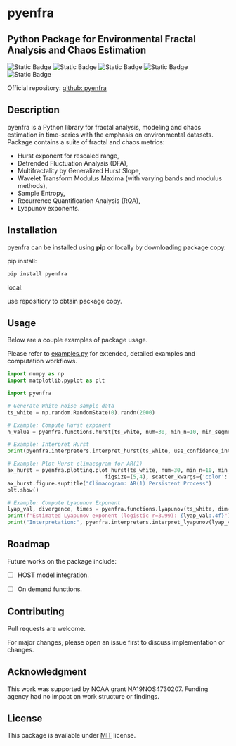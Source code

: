 # pyenfra
## Python Package for Environmental Fractal Analysis and Chaos Estimation
![Static Badge](https://img.shields.io/badge/release-v0.4-red?style=flat)
![Static Badge](https://img.shields.io/badge/pypi-comming_soon-orange?style=flat)
![Static Badge](https://img.shields.io/badge/python-v3.11%2B-blue?style=flat)
![Static Badge](https://img.shields.io/badge/license-MIT-green?style=flat)
![Static Badge](https://img.shields.io/badge/NOAA-NA19NOS4730207-navy?style=flat)

Official repository: [github: pyenfra](https://github.com/chrisrac/pyenfra)

## Description


pyenfra is a Python library for fractal analysis, modeling and chaos estimation in time-series with the emphasis on environmental datasets.
Package contains a suite of fractal and chaos metrics:
- Hurst exponent for rescaled range, 
- Detrended Fluctuation Analysis (DFA), 
- Multifractality by Generalized Hurst Slope, 
- Wavelet Transform Modulus Maxima (with varying bands and modulus methods), 
- Sample Entropy, 
- Recurrence Quantification Analysis (RQA), 
- Lyapunov exponents. 


## Installation


pyenfra can be installed using **pip** or locally by downloading package copy. 

pip install:
```python
pip install pyenfra
```
local:

use repositiory to obtain package copy.


## Usage


Below are a couple examples of package usage. 

Please refer to [examples.py](https://github.com/chrisrac/pyenfra/examples/examples.py) for extended, detailed examples and computation workflows.

```python
import numpy as np
import matplotlib.pyplot as plt

import pyenfra

# Generate White noise sample data
ts_white = np.random.RandomState(0).randn(2000)

# Example: Compute Hurst exponent
h_value = pyenfra.functions.hurst(ts_white, num=30, min_n=10, min_segments=10)

# Example: Interpret Hurst
print(pyenfra.interpreters.interpret_hurst(ts_white, use_confidence_interval=False))

# Example: Plot Hurst climacogram for AR(1)
ax_hurst = pyenfra.plotting.plot_hurst(ts_white, num=30, min_n=10, min_segments=10,
                               figsize=(5,4), scatter_kwargs={'color':'C0'}, line_kwargs={'color':'C1'})
ax_hurst.figure.suptitle("Climacogram: AR(1) Persistent Process")
plt.show()

# Example: Compute Lyapunov Exponent
lyap_val, divergence, times = pyenfra.functions.lyapunov(ts_white, dim=3, tau=1, fs=1.0, max_iter=200, theiler=1)
print(f"Estimated Lyapunov exponent (logistic r=3.99): {lyap_val:.4f}")
print("Interpretation:", pyenfra.interpreters.interpret_lyapunov(lyap_val))
```


## Roadmap
Future works on the package include:
- [ ] HOST model integration.
- [ ] On demand functions.
  

## Contributing

Pull requests are welcome. 

For major changes, please open an issue first to discuss implementation or changes.


## Acknowledgment

This work was supported by NOAA grant NA19NOS4730207. Funding agency had no impact on work structure or findings.


## License
This package is available under [MIT](https://choosealicense.com/licenses/mit/) license.

